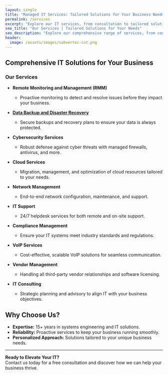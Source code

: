 ```yaml
---
layout: single
title: "Managed IT Services: Tailored Solutions for Your Business Needs"
permalink: /services
excerpt: "Explore our IT services, from consultation to tailored solutions like RMM, cybersecurity, cloud management, and more, designed to meet your business needs."
seo_title: "Our Services | Tailored Solutions for Your Needs"
seo_description: "Explore our comprehensive range of services, from consultation to implementation. We provide customized solutions to meet your specific needs."
header:
  image: /assets/images/subvertec-cut.png
---
```


## Comprehensive IT Solutions for Your Business

### Our Services

- **Remote Monitoring and Management (RMM)**
  - Proactive monitoring to detect and resolve issues before they impact your business.

- [**Data Backup and Disaster Recovery**](2024-08-25-importance-of-backing-up-data)
  - Secure backups and recovery plans to ensure your data is always protected.

- **Cybersecurity Services**
  - Robust defense against cyber threats with managed firewalls, antivirus, and more.

- **Cloud Services**
  - Migration, management, and optimization of cloud resources tailored to your needs.

- **Network Management**
  - End-to-end network configuration, maintenance, and support.

- **IT Support**
  - 24/7 helpdesk services for both remote and on-site support.

- **Compliance Management**
  - Ensure your IT systems meet industry standards and regulations.

- **VoIP Services**
  - Cost-effective, scalable VoIP solutions for seamless communication.

- **Vendor Management**
  - Handling all third-party vendor relationships and software licensing.

- **IT Consulting**
  - Strategic planning and advisory to align IT with your business objectives.

## Why Choose Us?

- **Expertise:** 15+ years in systems engineering and IT solutions.
- **Reliability:** Proactive services to keep your business running smoothly.
- **Personalized Approach:** Solutions tailored to your unique business needs.

---

**Ready to Elevate Your IT?**  
Contact us today for a free consultation and discover how we can help your business thrive.

